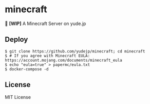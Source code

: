 # minecraft
🔳 **[WIP]** A Minecraft Server on yude.jp

## Deploy
```
$ git clone https://github.com/yudejp/minecraft; cd minecraft
$ # If you agree with Minecraft EULA: https://account.mojang.com/documents/minecraft_eula
$ echo "eula=true" > papermc/eula.txt
$ docker-compose -d
```

## License
MIT License